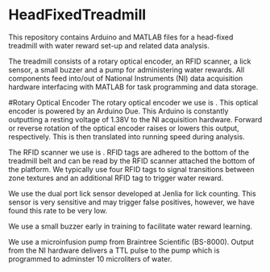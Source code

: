 # HeadFixedTreadmill

This repository contains Arduino and MATLAB files for a head-fixed treadmill with water reward set-up and related data analysis.

The treadmill consists of a rotary optical encoder, an RFID scanner, a lick sensor, a small buzzer and a pump for administering water rewards. All components feed into/out of National Instruments (NI) data acquisition hardware interfacing with MATLAB for task programming and data storage.

#Rotary Optical Encoder The rotary optical encoder we use is . This optical encoder is powered by an Arduino Due. This Arduino is constantly outputting a resting voltage of 1.38V to the NI acquisition hardware. Forward or reverse rotation of the optical encoder raises or lowers this output, respectively. This is then translated into running speed during analysis.

The RFID scanner we use is . RFID tags are adhered to the bottom of the treadmill belt and can be read by the RFID scanner attached the bottom of the platform. We typically use four RFID tags to signal transitions between zone textures and an additional RFID tag to trigger water reward.

We use the dual port lick sensor developed at Jenlia for lick counting. This sensor is very sensitive and may trigger false positives, however, we have found this rate to be very low.

We use a small buzzer early in training to facilitate water reward learning.

We use a microinfusion pump from Braintree Scientific (BS-8000). Output from the NI hardware delivers a TTL pulse to the pump which is programmed to adminster 10 microliters of water.
